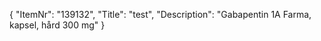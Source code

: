 {
  "ItemNr": "139132",
  "Title": "test",
  "Description": "Gabapentin 1A Farma, kapsel, hård 300 mg"
}